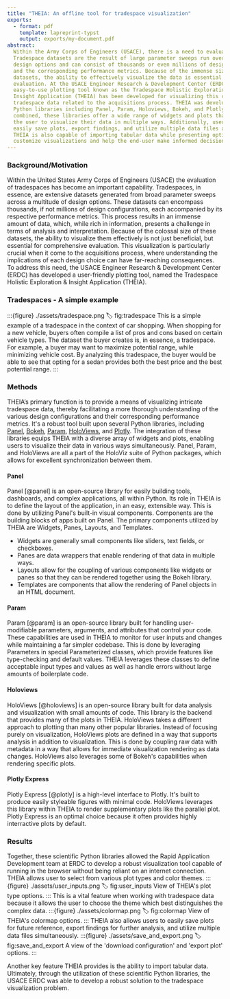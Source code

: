 ```yaml
---
title: "THEIA: An offline tool for tradespace visualization"
exports:
  - format: pdf
    template: lapreprint-typst
    output: exports/my-document.pdf
abstract:
  Within the Army Corps of Engineers (USACE), there is a need to evaluate tradespaces. 
  Tradespace datasets are the result of large parameter sweeps run over numerous 
  design options and can consist of thousands or even millions of design configurations 
  and the corresponding performance metrics. Because of the immense size of these 
  datasets, the ability to effectively visualize the data is essential for proper 
  evaluation. At the USACE Engineer Research & Development Center (ERDC), an 
  easy-to-use plotting tool known as the Tradespace Holistic Exploration & 
  Insight Application (THEIA) has been developed for visualizing this complex 
  tradespace data related to the acquisitions process. THEIA was developed using 
  Python libraries including Panel, Param, Holoviews, Bokeh, and Plotly. When 
  combined, these libraries offer a wide range of widgets and plots that allow 
  the user to visualize their data in multiple ways. Additionally, users can 
  easily save plots, export findings, and utilize multiple data files at once. 
  THEIA is also capable of importing tabular data while presenting options to 
  customize visualizations and help the end-user make informed decisions.
---
```


### Background/Motivation 

Within the United States Army Corps of Engineers (USACE) the evaluation of 
tradespaces has become an important capability. Tradespaces, in essence, are 
extensive datasets generated from broad parameter sweeps across a multitude of 
design options. These datasets can encompass thousands, if not millions of 
design configurations, each accompanied by its respective performance metrics. 
This process results in an immense amount of data, which, while rich in information, 
presents a challenge in terms of analysis and interpretation. Because of the 
colossal size of these datasets, the ability to visualize them effectively is 
not just beneficial, but essential for comprehensive evaluation. This visualization 
is particularly crucial when it come to the acquisitions process, where 
understanding the implications of each design choice can have far-reaching 
consequences. To address this need, the USACE Engineer Research & Development 
Center (ERDC) has developed a user-friendly plotting tool, named the Tradespace 
Holistic Exploration & Insight Application (THEIA). 

### Tradespaces - A simple example

:::{figure} ./assets/tradespace.png
:label: fig:tradespace
This is a simple example of a tradespace in the context of car shopping. When 
shopping for a new vehicle, buyers often compile a list of pros and cons based 
on certain vehicle types. The dataset the buyer creates is, in essence, a tradespace. 
For example, a buyer may want to maximize potential range, while minimizing vehicle 
cost. By analyzing this tradespace, the buyer would be able to see that opting for a 
sedan provides both the best price and the best potential range.
:::

### Methods

THEIA’s primary function is to provide a means of visualizing intricate tradespace 
data, thereby facilitating a more thorough understanding of the various design 
configurations and their corresponding performance metrics. It's a robust 
tool built upon several Python libraries, including [Panel](https://panel.holoviz.org/), [Bokeh](https://bokeh.org/),
[Param](https://param.holoviz.org/), [HoloViews](https://holoviews.org/), 
and [Plotly](https://plotly.com/). The integration 
of these libraries equips THEIA with a diverse array of widgets and plots, enabling 
users to visualize their data in various ways simultaneously. Panel, Param, and 
HoloViews are all a part of the HoloViz suite of Python packages, which allows for 
excellent synchronization between them. 

#### Panel
Panel [@panel] is an open-source library for easily building tools, dashboards, and complex applications, 
all within Python. Its role in THEIA is to define the layout of the application, in an easy, extensible way.
This is done by utilizing Panel's built-in visual components. Components are the building blocks of apps built 
on Panel. The primary components utilized by THEIA are Widgets, Panes, Layouts, and Templates.
- Widgets are generally small components like sliders, text fields, or checkboxes. 
- Panes are data wrappers that enable rendering of that data in multiple ways.
- Layouts allow for the coupling of various components like widgets or panes so that they can be rendered together using the Bokeh library.
- Templates are components that allow the rendering of Panel objects in an HTML document. 

#### Param
Param [@param] is an open-source library built for handling user-modifiable parameters, arguments, and attributes 
that control your code. These capabilities are used in THEIA to monitor for user 
inputs and changes while maintaining a far simpler codebase. This is done by leveraging Parameters 
in special Parameterized classes, which provide features like type-checking and default values. THEIA leverages these 
classes to define acceptable input types and values as well as handle errors without large amounts of boilerplate code.

#### Holoviews
HoloViews [@holoviews] is an open-source library built for data analysis and visualization with small amounts of code. This library is the 
backend that provides many of the plots in THEIA. HoloViews takes a different approach to plotting than many other popular libraries.
Instead of focusing purely on visualization, HoloViews plots are defined in a way that supports analysis in addition to visualization. 
This is done by coupling raw data with metadata in a way that allows for immediate visualization rendering as data changes. HoloViews
also leverages some of Bokeh's capabilities when rendering specific plots.

#### Plotly Express
Plotly Express [@plotly] is a high-level interface to Plotly. It's built to produce easily styleable figures with minimal code.
HoloViews leverages this library within THEIA to render supplementary plots like the parallel plot. Plotly Express is an 
optimal choice because it often provides highly interractive plots by default. 

### Results
Together, these scientific Python libraries allowed the Rapid Application Development team at ERDC to develop a 
robust visualization tool capable of running in the browser without being reliant 
on an internet connection. THEIA allows user to select from various plot types and color themes. 
:::{figure} ./assets/user_inputs.png
:label: fig:user_inputs
View of THEIA's plot type options.
:::
This is a vital feature when working with tradespace data because it allows the 
user to choose the theme which best distinguishes the complex data.
:::{figure} ./assets/colormap.png
:label: fig:colormap
View of THEIA's colormap options. 
:::
THEIA also allows users to easily save plots for future reference, export findings 
for further analysis, and utilize multiple data files simultaneously. 
:::{figure} ./assets/save_and_export.png
:label: fig:save_and_export
A view of the 'download configuration' and 'export plot' options.
:::

Another key feature THEIA provides is the ability to import 
tabular data. Ultimately, through the utilization of these scientific Python 
libraries, the USACE ERDC was able to develop a robust solution to the tradespace
visualization problem.
